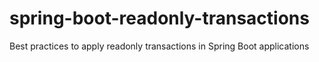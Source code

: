 # spring-boot-readonly-transactions
Best practices to apply readonly transactions in Spring Boot applications
